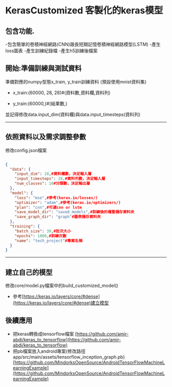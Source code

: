 # KerasCustomized 客製化的keras模型

## 包含功能.
-包含簡單的卷積神經網路(CNN)跟長短期記憶卷積神經網路模型(LSTM)
-產生loss圖表
-產生訓練紀錄檔
-產生h5訓練後檔案

## 開始:準備訓練與測試資料
準備對應的numpy型態x_train, y_train訓練資料
(預設使用mnist資料集)

- x_train:(60000, 28, 28)#(資料數,資料欄,資料列)

- y_train:(60000,)#(結果數,)

並記得修改data.input_dim(資料欄)與data.input_timesteps(資料列)

------------------

## 依照資料以及需求調整參數
修改config.json檔案
```json

{
  "data": {
    "input_dim": 28,#資料欄數，決定輸入層
    "input_timesteps": 28,#資料列數，決定輸入層
    "num_classes": 10#分類數，決定輸出層
  },
  "model": {
    "loss": "mse",#參考(keras.io/losses/)
    "optimizer": "adam",#參考(keras.io/optimizers/)
    "plan": "cnn",#可選cnn or lstm
    "save_model_dir": "saved_models",#訓練後的權重儲存資料夾
    "save_graph_dir": "graph"#圖表儲存資料夾
  },
  "training": {
    "batch_size": 39,#批次大小
    "epochs": 1000,#訓練次數
    "name": "tech_project"#專案名稱
  }
}

```

------------------

## 建立自己的模型
修改core/model.py檔案中的build_customized_model()
- 參考[https://keras.io/layers/core/#dense](https://keras.io/layers/core/#dense)建立模型


## 後續應用
- 把keras轉換成tensorflow檔案
[https://github.com/amir-abdi/keras_to_tensorflow](https://github.com/amir-abdi/keras_to_tensorflow)
- 把pb檔案放入android專案(修改路徑app/src/main/assets/tensorflow_inception_graph.pb)
[https://github.com/MindorksOpenSource/AndroidTensorFlowMachineLearningExample](https://github.com/MindorksOpenSource/AndroidTensorFlowMachineLearningExample)